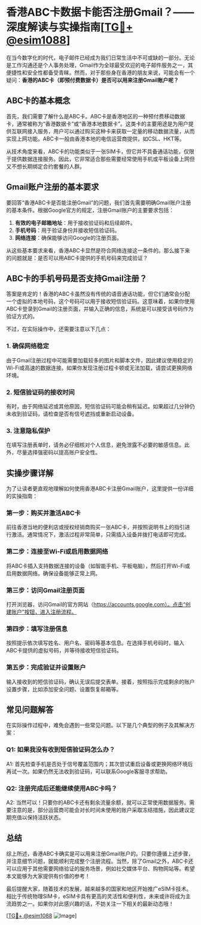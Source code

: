 # 香港ABC卡数据卡能否注册Gmail？——深度解读与实操指南[[TG💪+ @esim1088](https://t.me/s/esim1088)]

在当今数字化的时代，电子邮件已经成为我们日常生活中不可或缺的一部分。无论是工作沟通还是个人事务处理，Gmail作为全球最受欢迎的电子邮件服务之一，其便捷性和安全性都备受青睐。然而，对于那些身在香港的朋友来说，可能会有一个疑问：**香港的ABC卡（即预付费数据卡）是否可以用来注册Gmail账户呢？**

## ABC卡的基本概念

首先，我们需要了解什么是ABC卡。ABC卡是香港地区的一种预付费移动数据卡，通常被称为“香港数据卡”或“香港本地数据卡”。这类卡的主要用途是为用户提供互联网接入服务，用户可以通过购买这种卡来获取一定量的移动数据流量，从而实现上网功能。ABC卡一般由香港本地的电信运营商提供，如CSL、HKT等。

从技术角度来看，ABC卡的功能类似于一张SIM卡，但它并不具备通话功能，仅限于提供数据连接服务。因此，它非常适合那些需要经常使用手机或平板设备上网但又不想长期绑定合约套餐的人群。

## Gmail账户注册的基本要求

要回答“香港ABC卡是否能注册Gmail”的问题，我们首先需要明确Gmail账户注册的基本条件。根据Google官方的规定，注册Gmail账户的主要要求包括：

1. **有效的电子邮箱地址**：用于接收验证码和后续邮件。
2. **手机号码**：用于验证身份并接收短信验证码。
3. **网络连接**：确保能够访问Google的注册页面。

从这些基本要求来看，香港ABC卡显然是符合网络连接这一条件的。那么接下来的问题就是：是否可以用ABC卡提供的手机号码来完成验证？

## ABC卡的手机号码是否支持Gmail注册？

答案是肯定的！香港的ABC卡虽然没有传统的语音通话功能，但它们通常会分配一个虚拟的本地号码，这个号码可以用于接收短信验证码。这意味着，如果你使用ABC卡登录到Gmail的注册页面，并输入正确的信息，系统是可以接受该号码作为验证方式的。

不过，在实际操作中，还需要注意以下几点：

### 1. 确保网络稳定
由于Gmail注册过程中可能需要加载较多的图片和脚本文件，因此建议使用稳定的Wi-Fi或高速的数据连接。如果你发现注册过程卡顿或无法加载，请尝试更换网络环境。

### 2. 短信验证码的接收时间
有时，由于网络延迟或其他原因，短信验证码可能会稍有延迟。如果超过几分钟仍未收到验证码，请检查是否有信号遮挡或重新启动设备。

### 3. 注意隐私保护
在填写注册表单时，请务必仔细核对个人信息，避免泄露不必要的敏感信息。此外，尽量选择强密码以提高账户安全性。

## 实操步骤详解

为了让读者更直观地理解如何使用香港ABC卡注册Gmail账户，这里提供一份详细的实操指南：

### 第一步：购买并激活ABC卡
前往香港当地的便利店或授权经销商购买一张ABC卡，并按照说明书上的指引进行激活。通常情况下，激活过程非常简单，只需插入设备并拨打电话即可完成。

### 第二步：连接至Wi-Fi或启用数据网络
将ABC卡插入支持数据连接的设备（如智能手机、平板电脑），然后打开Wi-Fi或启用数据网络。确保设备能够正常上网。

### 第三步：访问Gmail注册页面
打开浏览器，访问Gmail的官方网站（https://accounts.google.com）。点击“创建账户”按钮，进入注册流程。

### 第四步：填写注册信息
按照提示依次填写姓名、用户名、密码等基本信息。在选择手机号码时，输入ABC卡提供的虚拟号码，并等待接收短信验证码。

### 第五步：完成验证并设置账户
输入接收到的短信验证码，确认无误后提交表单。接着，按照指示完成剩余的账户设置步骤，比如添加安全问题、设置恢复邮箱等。

## 常见问题解答

在实际操作过程中，难免会遇到一些常见问题。以下是几个典型的例子及其解决方案：

### Q1: 如果我没有收到短信验证码怎么办？
A1: 首先检查手机是否处于信号覆盖范围内；其次尝试重启设备或更换网络环境后再试一次。如果仍然无法收到验证码，可以联系Google客服寻求帮助。

### Q2: 注册完成后还能继续使用ABC卡吗？
A2: 当然可以！只要你的ABC卡还有剩余流量余额，就可以正常使用数据服务。需要注意的是，部分运营商可能会对长时间未使用的账户采取冻结措施，因此建议定期充值以保持活跃状态。

## 总结

综上所述，香港ABC卡确实是可以用来注册Gmail账户的。只要你遵循上述步骤，并注意细节问题，就能顺利完成整个注册流程。当然，除了Gmail之外，ABC卡还可以应用于其他需要网络验证的服务场景，例如社交媒体平台、购物网站等。希望本文能够为大家提供有价值的参考！

最后提醒大家，随着技术的发展，越来越多的国家和地区开始推广eSIM卡技术。相比于传统物理SIM卡，eSIM卡具有更高的灵活性和便利性，未来或许将成为主流趋势之一。如果你对此感兴趣的话，不妨关注一下相关的最新动态哦！

[[TG💪+ @esim1088](https://t.me/s/esim1088) ![Image](https://i.postimg.cc/4NQfJmqS/Snipaste-2025-05-13-00-14-12.png)]